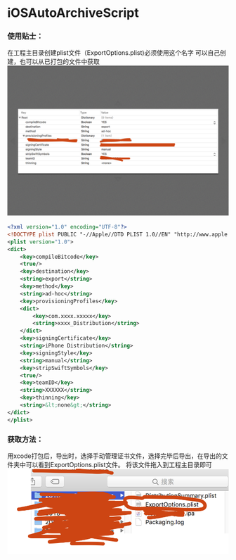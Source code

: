 # iOSAutoArchiveScript

### 使用贴士：

在工程主目录创建plist文件（ExportOptions.plist)必须使用这个名字
可以自己创建，也可以从已打包的文件中获取
![](https://github.com/LatinJackey/iOSAutoArchiveUpload/blob/master/%E5%B1%8F%E5%B9%95%E5%BF%AB%E7%85%A7%20.png)

```xml
<?xml version="1.0" encoding="UTF-8"?>
<!DOCTYPE plist PUBLIC "-//Apple//DTD PLIST 1.0//EN" "http://www.apple.com/DTDs/PropertyList-1.0.dtd">
<plist version="1.0">
<dict>
	<key>compileBitcode</key>
	<true/>
	<key>destination</key>
	<string>export</string>
	<key>method</key>
	<string>ad-hoc</string>
	<key>provisioningProfiles</key>
	<dict>
		<key>com.xxxx.xxxxx</key>
		<string>xxxx_Distribution</string>
	</dict>
	<key>signingCertificate</key>
	<string>iPhone Distribution</string>
	<key>signingStyle</key>
	<string>manual</string>
	<key>stripSwiftSymbols</key>
	<true/>
	<key>teamID</key>
	<string>XXXXXX</string>
	<key>thinning</key>
	<string>&lt;none&gt;</string>
</dict>
</plist>
```

### 获取方法：
  用xcode打包后，导出时，选择手动管理证书文件，选择完毕后导出，在导出的文件夹中可以看到ExportOptions.plist文件。
  将该文件拖入到工程主目录即可
  ![](https://github.com/LatinJackey/iOSAutoArchiveUpload/blob/master/%E5%B1%8F%E5%B9%95%E5%BF%AB%E7%85%A72.png)
  
 
 
